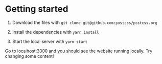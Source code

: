 # Getting started

1. Download the files with `git clone git@github.com:postcss/postcss.org`

2. Install the dependencies with `yarn install`

3. Start the local server with `yarn start`

Go to localhost:3000 and you should see the website running locally. Try changing some content!
